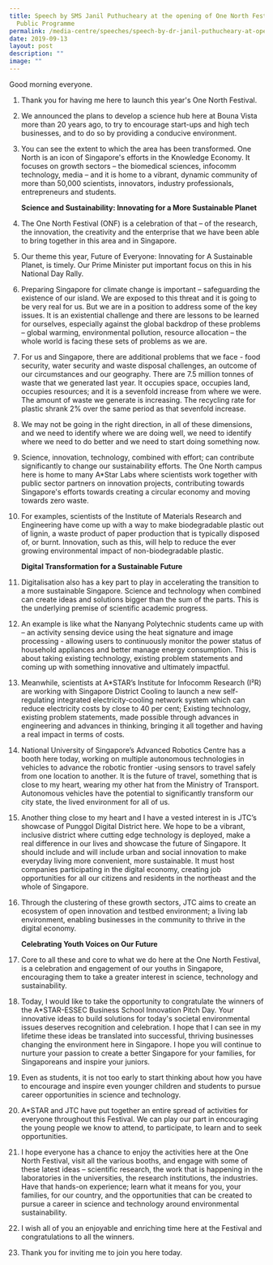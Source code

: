 ```yaml
---
title: Speech by SMS Janil Puthucheary at the opening of One North Festival 2019
  Public Programme
permalink: /media-centre/speeches/speech-by-dr-janil-puthucheary-at-opening-of-one-north-festival-2019/
date: 2019-09-13
layout: post
description: ""
image: ""
---
```

Good morning everyone.  

1. Thank you for having me here to launch this year's One North Festival.  
  
2. We announced the plans to develop a science hub here at Bouna Vista more than 20 years ago, to try to encourage start-ups and high tech businesses, and to do so by providing a conducive environment.   
  
3. You can see the extent to which the area has been transformed. One North is an icon of Singapore's efforts in the Knowledge Economy. It focuses on growth sectors – the biomedical sciences, infocomm technology, media – and it is home to a vibrant, dynamic community of more than 50,000 scientists, innovators, industry professionals, entrepreneurs and students.   
  
    **Science and Sustainability: Innovating for a More Sustainable Planet**  
  
4. The One North Festival (ONF) is a celebration of that – of the research, the innovation, the creativity and the enterprise that we have been able to bring together in this area and in Singapore.   
  
5. Our theme this year, Future of Everyone: Innovating for A Sustainable Planet, is timely. Our Prime Minister put important focus on this in his National Day Rally.  
  
6. Preparing Singapore for climate change is important – safeguarding the existence of our island. We are exposed to this threat and it is going to be very real for us. But we are in a position to address some of the key issues. It is an existential challenge and there are lessons to be learned for ourselves, especially against the global backdrop of these problems – global warming, environmental pollution, resource allocation – the whole world is facing these sets of problems as we are.   
  
7. For us and Singapore, there are additional problems that we face - food security, water security and waste disposal challenges, an outcome of our circumstances and our geography. There are 7.5 million tonnes of waste that we generated last year. It occupies space, occupies land, occupies resources; and it is a sevenfold increase from where we were. The amount of waste we generate is increasing. The recycling rate for plastic shrank 2% over the same period as that sevenfold increase.   
  
8. We may not be going in the right direction, in all of these dimensions, and we need to identify where we are doing well, we need to identify where we need to do better and we need to start doing something now.   
  
9. Science, innovation, technology, combined with effort; can contribute significantly to change our sustainability efforts. The One North campus here is home to many A\*Star Labs where scientists work together with public sector partners on innovation projects, contributing towards Singapore's efforts towards creating a circular economy and moving towards zero waste.   
  
10. For examples, scientists of the Institute of Materials Research and Engineering have come up with a way to make biodegradable plastic out of lignin, a waste product of paper production that is typically disposed of, or burnt. Innovation, such as this, will help to reduce the ever growing environmental impact of non-biodegradable plastic.   
  
    **Digital Transformation for a Sustainable Future**  
  
11. Digitalisation also has a key part to play in accelerating the transition to a more sustainable Singapore. Science and technology when combined can create ideas and solutions bigger than the sum of the parts. This is the underlying premise of scientific academic progress.   
  
12. An example is like what the Nanyang Polytechnic students came up with – an activity sensing device using the heat signature and image processing - allowing users to continuously monitor the power status of household appliances and better manage energy consumption. This is about taking existing technology, existing problem statements and coming up with something innovative and ultimately impactful.   
  
13. Meanwhile, scientists at A\*STAR’s Institute for Infocomm Research (I²R) are working with Singapore District Cooling to launch a new self-regulating integrated electricity-cooling network system which can reduce electricity costs by close to 40 per cent; Existing technology, existing problem statements, made possible through advances in engineering and advances in thinking, bringing it all together and having a real impact in terms of costs.   
  
14. National University of Singapore’s Advanced Robotics Centre has a booth here today, working on multiple autonomous technologies in vehicles to advance the robotic frontier -using sensors to travel safely from one location to another. It is the future of travel, something that is close to my heart, wearing my other hat from the Ministry of Transport. Autonomous vehicles have the potential to significantly transform our city state, the lived environment for all of us.   
  
15. Another thing close to my heart and I have a vested interest in is JTC’s showcase of Punggol Digital District here. We hope to be a vibrant, inclusive district where cutting edge technology is deployed, make a real difference in our lives and showcase the future of Singapore. It should include and will include urban and social innovation to make everyday living more convenient, more sustainable. It must host companies participating in the digital economy, creating job opportunities for all our citizens and residents in the northeast and the whole of Singapore.   
  
16. Through the clustering of these growth sectors, JTC aims to create an ecosystem of open innovation and testbed environment; a living lab environment, enabling businesses in the community to thrive in the digital economy.   
  
    **Celebrating Youth Voices on Our Future**  
  
17. Core to all these and core to what we do here at the One North Festival, is a celebration and engagement of our youths in Singapore, encouraging them to take a greater interest in science, technology and sustainability.   
18. Today, I would like to take the opportunity to congratulate the winners of the A\*STAR-ESSEC Business School Innovation Pitch Day. Your innovative ideas to build solutions for today's societal environmental issues deserves recognition and celebration. I hope that I can see in my lifetime these ideas be translated into successful, thriving businesses changing the environment here in Singapore. I hope you will continue to nurture your passion to create a better Singapore for your families, for Singaporeans and inspire your juniors.   
  
19. Even as students, it is not too early to start thinking about how you have to encourage and inspire even younger children and students to pursue career opportunities in science and technology.   
  
20. A\*STAR and JTC have put together an entire spread of activities for everyone throughout this Festival. We can play our part in encouraging the young people we know to attend, to participate, to learn and to seek opportunities.   
  
21. I hope everyone has a chance to enjoy the activities here at the One North Festival, visit all the various booths, and engage with some of these latest ideas – scientific research, the work that is happening in the laboratories in the universities, the research institutions, the industries. Have that hands-on experience; learn what it means for you, your families, for our country, and the opportunities that can be created to pursue a career in science and technology around environmental sustainability.   
  
22. I wish all of you an enjoyable and enriching time here at the Festival and congratulations to all the winners.   
  
23. Thank you for inviting me to join you here today.